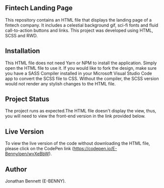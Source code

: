 ## Fintech Landing Page
This repository contains an HTML file that displays the landing page of a fintech company. It includes a celestial background gif, sci-fi fonts and fluid call-to-action buttons and links. This project was developed using HTML, SCSS and RWD.

## Installation
This HTML file does not need Yarn or NPM to install the application. Simply open the HTML file to use it. If you would like to fork the design, make sure you have a SASS Compiler installed in your Microsoft Visual Studio Code app to convert the SCSS file to CSS. Without the compiler, the SCSS version would not render any stylish changes to the HTML file.

## Project Status
The project runs as expected.The HTML file doesn't display the view, thus, you will need to view the front-end version in the link provided below.

## Live Version
To view the live version of the code without downloading the HTML file, please click on the CodePen link (https://codepen.io/E-Benny/pen/wvXeBbW).

## Author
Jonathan Bennett (E-BENNY).